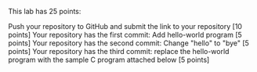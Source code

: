 This lab has 25 points:

Push your repository to GitHub and submit the link to your repository [10 points] 
Your repository has the first commit: Add hello-world program [5 points]
Your repository has the second commit: Change "hello" to "bye" [5 points]
Your repository has the third commit: replace the hello-world program with the sample C program attached below [5 points]

